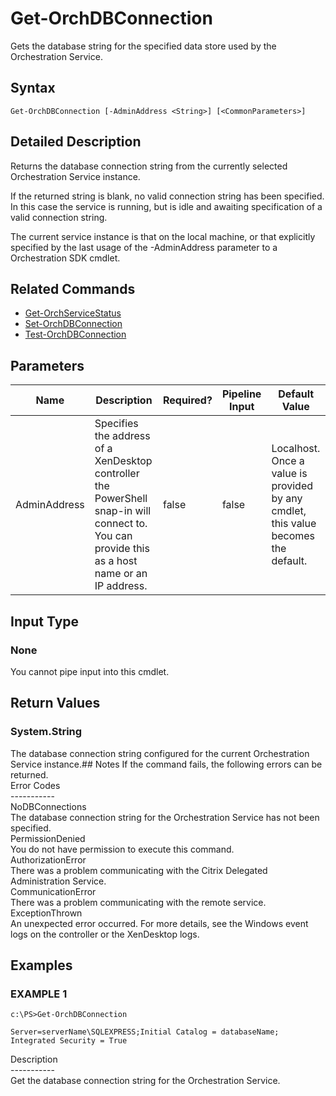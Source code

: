 ﻿# Get-OrchDBConnection

   Gets the database string for the specified data store used by the Orchestration Service.

## Syntax
```
Get-OrchDBConnection [-AdminAddress <String>] [<CommonParameters>]
```

## Detailed Description
   Returns the database connection string from the currently selected Orchestration Service instance.

If the returned string is blank, no valid connection string has been specified. In this case the service is running, but is idle and awaiting specification of a valid connection string.

The current service instance is that on the local machine, or that explicitly specified by the last usage of the -AdminAddress parameter to a Orchestration SDK cmdlet.

## Related Commands
  * [Get-OrchServiceStatus](Get-OrchServiceStatus.html)
  * [Set-OrchDBConnection](Set-OrchDBConnection.html)
  * [Test-OrchDBConnection](Test-OrchDBConnection.html)
## Parameters

| Name   | Description | Required? | Pipeline Input | Default Value |
| --- | --- | --- | --- | --- |
| AdminAddress | Specifies the address of a XenDesktop controller the PowerShell snap-in will connect to. You can provide this as a host name or an IP address. | false | false | Localhost. Once a value is provided by any cmdlet, this value becomes the default. |

## Input Type
### None
   You cannot pipe input into this cmdlet.
## Return Values
### System.String
   The database connection string configured for the current Orchestration Service instance.## Notes
   If the command fails, the following errors can be returned.<br>    Error Codes<br>    -----------<br>    NoDBConnections<br>        The database connection string for the Orchestration Service has not been specified.<br>    PermissionDenied<br>        You do not have permission to execute this command.<br>    AuthorizationError<br>        There was a problem communicating with the Citrix Delegated Administration Service.<br>    CommunicationError<br>        There was a problem communicating with the remote service.<br>    ExceptionThrown<br>        An unexpected error occurred.  For more details, see the Windows event logs on the controller or the XenDesktop logs.
## Examples

### EXAMPLE 1
```
c:\PS>Get-OrchDBConnection

Server=serverName\SQLEXPRESS;Initial Catalog = databaseName;  Integrated Security = True
```
   Description<br>-----------<br>Get the database connection string for the Orchestration Service.
